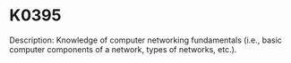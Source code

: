 # K0395
Description: Knowledge of computer networking fundamentals (i.e., basic computer components of a network, types of networks, etc.).
